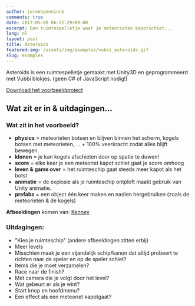 ```yaml
---
author: jeroenpenninck
comments: true
date: 2017-05-08 06:21:29+00:00
excerpt: Een ruimtespelletje waar je meteorieten kapotschiet...
lang: nl
layout: post
title: Asteroids
featured-img: /assets/img/examples/vubbi_asteroids.gif
slug: examples
---
```


Asteroids is een ruimtespelletje gemaakt met Unity3D en geprogrammeerd met Vubbi blokjes. (geen C# of JavaScript nodig!)

[Download het voorbeeldproject](https://drive.google.com/uc?export=download&id=0B4UTZ-YnvRytM0MxYzJQSno1QjQ)


## Wat zit er in & uitdagingen...

### Wat zit in het voorbeeld?

  * **physics** = meteorieten botsen en blijven binnen het scherm, kogels botsen met meteorieten, ... + 100% veerkracht zodat alles blijft bewegen.
  * **klonen** = je kan kogels afschieten door op spatie te duwen!
  * **score** = elke keer je een meteoriet kapot schiet gaat je score omhoog
  * **leven & game over** = het ruimteschip gaat steeds meer kapot als het botst
  * **animatie** = de explosie als je ruimteschip ontploft maakt gebruik van Unity animatie.
  * **prefabs** = een object één keer maken en nadien hergebruiken (zoals de meteorieten & de kogels)


**Afbeeldingen** komen van: [Kenney](https://kenney.nl/assets?q=2d)


### Uitdagingen:

  * "Kies je ruimteschip" (andere afbeeldingen zitten erbij)
  * Meer levels
  * Misschien maak je een vijandelijk schip/kanon dat altijd probeert te richten naar de speler en op de speler schiet?
  * Items die je moet verzamelen?
  * Race naar de finish?
  * Met camera die je volgt door het level?
  * Wat gebeurt er als je wint?
  * Start knop en hoofdmenu?
  * Een effect als een meteoriet kapotgaat?
